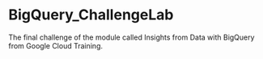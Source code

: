 # BigQuery_ChallengeLab
The final challenge of the module called Insights from Data with BigQuery from Google Cloud Training.
